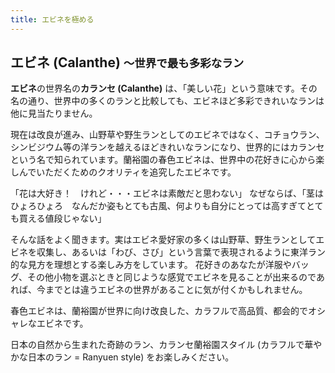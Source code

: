 ```yaml
---
title: エビネを極める
---
```


## エビネ (Calanthe) <small>〜世界で最も多彩なラン</small>
<b>エビネ</b>の世界名の<b>カランセ (Calanthe)</b> は、「美しい花」という意味です。その名の通り、世界中の多くのランと比較しても、エビネほど多彩できれいなランは他に見当たりません。

現在は改良が進み、山野草や野生ランとしてのエビネではなく、コチョウラン、シンビジウム等の洋ランを越えるほどきれいなランになり、世界的にはカランセという名で知られています。蘭裕園の春色エビネは、世界中の花好きに心から楽しんでいただくためのクオリティを追究したエビネです。

「花は大好き！　けれど・・・エビネは素敵だと思わない」 なぜならば、「茎はひょろひょろ　なんだか姿もとても古風、何よりも自分にとっては高すぎてとても買える値段じゃない」

そんな話をよく聞きます。実はエビネ愛好家の多くは山野草、野生ランとしてエビネを収集し、あるいは「わび、さび」という言葉で表現されるように東洋ラン的な見方を理想とする楽しみ方をしています。 花好きのあなたが洋服やバッグ、その他小物を選ぶときと同じような感覚でエビネを見ることが出来るのであれば、今までとは違うエビネの世界があることに気が付くかもしれません。

春色エビネは、蘭裕園が世界に向け改良した、カラフルで高品質、都会的でオシャレなエビネです。

日本の自然から生まれた奇跡のラン、カランセ蘭裕園スタイル (カラフルで華やかな日本のラン = Ranyuen style) をお楽しみください。


